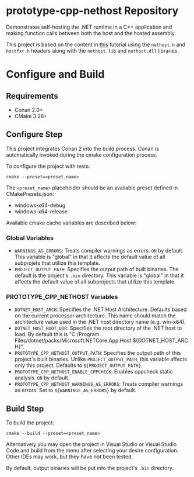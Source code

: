 # prototype-cpp-nethost Repository

Demonstrates self-hosting the .NET runtime in a C++ application and
making function calls between both the host and the hosted assembly.

This project is based on the content in [this](https://learn.microsoft.com/en-us/dotnet/core/tutorials/netcore-hosting) 
tutorial using the `nethost.h` and `hostfxr.h` headers along with the
`nethost.lib` and `nethost.dll` libraries.

# Configure and Build

## Requirements

 - Conan 2.0+
 - CMake 3.28+

## Configure Step

This project integrates Conan 2 into the build process. Conan is automatically
invoked during the cmake configuration process.

To configure the project with tests:

```
cmake --preset=<preset_name>
```

The `<preset_name>` placeholder should be an available preset defined in
CMakePresets.json:

- windows-x64-debug
- windows-x64-release

Available cmake cache variables are described below:

### Global Variables

 - `WARNINGS_AS_ERRORS`: Treats compiler warnings as errors. `ON` by default. This 
   variable is "global" in that it affects the default value of all subprojets that
   utilize this template.
 - `PROJECT_OUTPUT_PATH`: Specifies the output path of built binaries. The default is 
   the project's `.bin` directory. This variable is "global" in that it affects the 
   default value of all subprojects that utilize this template.
   
### PROTOTYPE_CPP_NETHOST Variables

 - `DOTNET_HOST_ARCH`: Specifies the .NET Host Architecture. Defaults based on the 
   current processor architecture. This name should match the architecture value used
   in the .NET host directory name (e.g. win-x64).
 - `DOTNET_HOST_ROOT_DIR`: Specifies the root directory of the .NET host to load.
   By default this is "C:/Program Files/dotnet/packs/Microsoft.NETCore.App.Host.${DOTNET_HOST_ARCH}".
 - `PROTOTYPE_CPP_NETHOST_OUTPUT_PATH`: Specifies the output path of this project's 
   built binaries. Unlike `PROJECT_OUTPUT_PATH`, this variable affects only this
   project. Defaults to `${PROJECT_OUTPUT_PATH}`.
 - `PROTOTYPE_CPP_NETHOST_ENABLE_CPPCHECK`: Enables cppcheck static analysis. `ON`
   by default.
 - `PROTOTYPE_CPP_NETHOST_WARNINGS_AS_ERRORS`: Treats compiler warnings as errors.
   Set to `${WARNINGS_AS_ERRORS}` by default.


## Build Step

To build the project:

```
cmake --build --preset=<preset_name>
```

Alternatively you may open the project in Visual Studio or Visual Studio Code and 
build from the menu after selecting your desire configuration. Other IDEs may 
work, but they have not been tested.

By default, output binaries will be put into the project's `.bin` directory.

